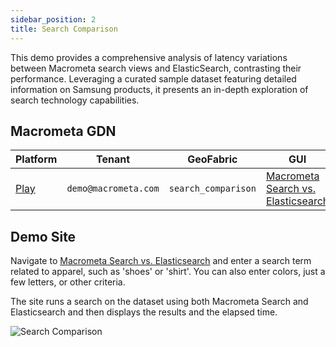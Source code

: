 ```yaml
---
sidebar_position: 2
title: Search Comparison
---
```


This demo provides a comprehensive analysis of latency variations between Macrometa search views and ElasticSearch, contrasting their performance. Leveraging a curated sample dataset featuring detailed information on Samsung products, it presents an in-depth exploration of search technology capabilities.

## Macrometa GDN

| **Platform**                       | **Tenant**                      | **GeoFabric** |**GUI**|
| ---------------------------------- | ------------------------------ | -------------- |------------|
| [Play](https://play.macrometa.io/) | `demo@macrometa.com` | `search_comparison` | [Macrometa Search vs. Elasticsearch](https://macrometacorp.github.io/demo-search-comparison/) |

## Demo Site

Navigate to [Macrometa Search vs. Elasticsearch](https://macrometacorp.github.io/demo-search-comparison/) and enter a search term related to apparel, such as 'shoes' or 'shirt'. You can also enter colors, just a few letters, or other criteria.

The site runs a search on the dataset using both Macrometa Search and Elasticsearch and then displays the results and the elapsed time.

![Search Comparison](/img/demos/search-comparison.png)
